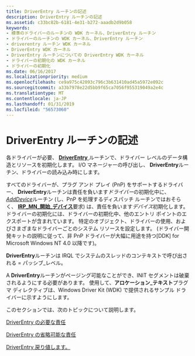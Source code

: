 ```yaml
---
title: DriverEntry ルーチンの記述
description: DriverEntry ルーチンの記述
ms.assetid: c33bc82b-6181-4e31-b272-aaadb2d9b058
keywords:
- 標準のドライバーのルーチンの WDK カーネル、DriverEntry ルーチン
- ドライバーのルーチンの WDK カーネル、DriverEntry ルーチン
- driverentry ルーチン WDK カーネル
- DriverEntry WDK カーネル
- DriverEntry ルーチンについての DriverEntry WDK カーネル
- ドライバーの初期化の WDK カーネル
- ドライバーの初期化
ms.date: 06/16/2017
ms.localizationpriority: medium
ms.openlocfilehash: ce9a975c42093c796c3b631410ad45a5972e092c
ms.sourcegitcommit: a33b7978e22d5bb9f65ca7056f955319049a2e4c
ms.translationtype: MT
ms.contentlocale: ja-JP
ms.lasthandoff: 01/31/2019
ms.locfileid: "56573060"
---
```

# <a name="writing-a-driverentry-routine"></a>DriverEntry ルーチンの記述





各ドライバーが必要、 [ **DriverEntry** ](https://msdn.microsoft.com/library/windows/hardware/ff544113)ルーチンで、ドライバー レベルのデータ構造とリソースを初期化します。 I/O マネージャーの呼び出し、 **DriverEntry**ルーチン、ドライバーの読み込み時にします。

すべてのドライバーが、プラグ アンド プレイ (PnP) をサポートするドライバー、 **DriverEntry**ルーチンは責任を負います*ドライバー*の初期化中に、 [ *AddDevice*](https://msdn.microsoft.com/library/windows/hardware/ff540521)ルーチン (し、PnP を処理するディスパッチ ルーチンではおそらく、 [ **IRP\_MN\_開始\_デバイス**](https://msdn.microsoft.com/library/windows/hardware/ff551749)要求) は、責任を負います*デバイス*初期化します。 ドライバーの初期化には、ドライバーの初期化中、他のエントリ ポイントのエクスポートが含まれています。 特定のオブジェクト、ドライバーの使用、およびさまざまなドライバーごとのシステム リソースを設定します。 (ドライバー開発キットの説明に従って、非 PnP ドライバーが大幅に用途を持つ\[DDK\] for Microsoft Windows NT 4.0 以降です)。

**DriverEntry**ルーチンは IRQL でシステムのスレッドのコンテキストで呼び出される = パッシブ\_レベル。

A **DriverEntry**ルーチンがページング可能なことができ、INIT セグメントは破棄されるようにする必要があります。 使用して、**アロケーション\_テキスト**プラグマ ディレクティブは、Windows Driver Kit (WDK) で提供されるサンプル ドライバーに示すようにします。

このセクションでは、次のトピックについて説明します。

[DriverEntry の必要な責任](driverentry-s-required-responsibilities.md)

[DriverEntry の省略可能な責任](driverentry-s-optional-responsibilities.md)

[DriverEntry 戻り値します。](driverentry-return-values.md)

 

 





